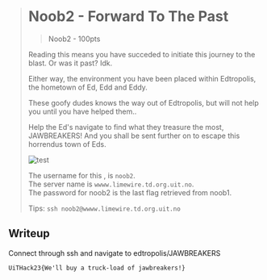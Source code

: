 > # Noob2 - Forward To The Past
>
> > Noob2 - 100pts
>
> Reading this means you have succeded to initiate this journey to the blast. Or was it past? Idk.
>
> Either way, the environment you have been placed within Edtropolis, the hometown of Ed, Edd and Eddy.
>
> These goofy dudes knows the way out of Edtropolis, but will not help you until you have helped them..
>
> Help the Ed's navigate to find what they treasure the most, JAWBREAKERS! And you shall be sent further on to escape this horrendus town of Eds.
>
> ![test](https://media.giphy.com/media/12bf1xyaw7a59u/giphy.gif)
>
> The username for this , is `noob2`.  
> The server name is `wwww.limewire.td.org.uit.no`.  
> The password for noob2 is the last flag retrieved from noob1.
>
> Tips:
> `ssh noob2@wwww.limewire.td.org.uit.no`

## Writeup
Connect through ssh and navigate to edtropolis/JAWBREAKERS

```
UiTHack23{We'll buy a truck-load of jawbreakers!}
```
